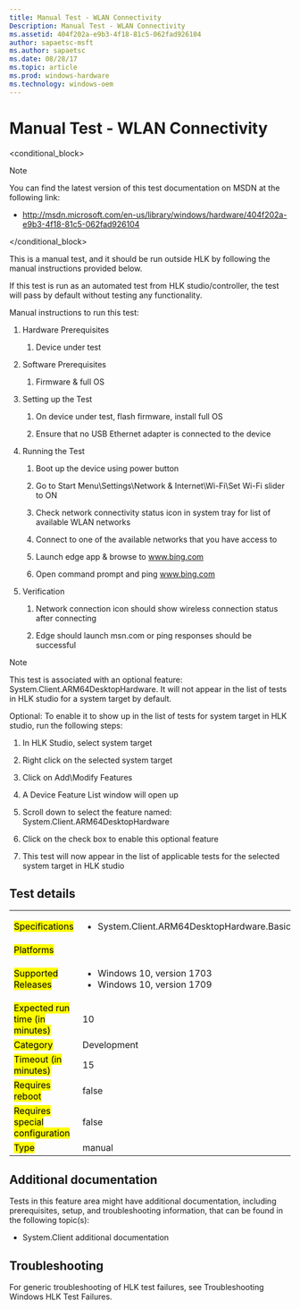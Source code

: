 ```yaml
---
title: Manual Test - WLAN Connectivity
Description: Manual Test - WLAN Connectivity
ms.assetid: 404f202a-e9b3-4f18-81c5-062fad926104
author: sapaetsc-msft
ms.author: sapaetsc
ms.date: 08/28/17
ms.topic: article
ms.prod: windows-hardware
ms.technology: windows-oem
---
```


# Manual Test - WLAN Connectivity

<conditional_block> <conditions> <docset value="standalone"></docset> </conditions>

>[!NOTE]
You can find the latest version of this test documentation on MSDN at the following link:

-   <xref hlink="http://msdn.microsoft.com/en-us/library/windows/hardware/404f202a-e9b3-4f18-81c5-062fad926104">http://msdn.microsoft.com/en-us/library/windows/hardware/404f202a-e9b3-4f18-81c5-062fad926104</b>


</conditional_block>

This is a manual test, and it should be run outside HLK by following the manual instructions provided below.

If this test is run as an automated test from HLK studio/controller, the test will pass by default without testing any functionality.

Manual instructions to run this test:

1.  Hardware Prerequisites
    1.  Device under test
2.  Software Prerequisites
    1.  Firmware & full OS
3.  Setting up the Test
    1.  On device under test, flash firmware, install full OS
    2.  Ensure that no USB Ethernet adapter is connected to the device
4.  Running the Test
    1.  Boot up the device using power button
    2.  Go to Start Menu\\Settings\\Network & Internet\\Wi-Fi\\Set Wi-Fi slider to ON
    3.  Check network connectivity status icon in system tray for list of available WLAN networks
    4.  Connect to one of the available networks that you have access to
    5.  Launch edge app & browse to www.bing.com
    6.  Open command prompt and ping www.bing.com
5.  Verification
    1.  Network connection icon should show wireless connection status after connecting
    2.  Edge should launch msn.com or ping responses should be successful

>[!NOTE]
This test is associated with an optional feature: System.Client.ARM64DesktopHardware. It will not appear in the list of tests in HLK studio for a system target by default.

Optional: To enable it to show up in the list of tests for system target in HLK studio, run the following steps:

1.  In HLK Studio, select system target
2.  Right click on the selected system target
3.  Click on Add\\Modify Features
4.  A Device Feature List window will open up
5.  Scroll down to select the feature named: System.Client.ARM64DesktopHardware
6.  Click on the check box to enable this optional feature
7.  This test will now appear in the list of applicable tests for the selected system target in HLK studio


## Test details

<table>
<colgroup>
<col width="50%" />
<col width="50%" />
</colgroup>
<tbody>
<tr class="odd">
<td><mark type="bullet_intro">Specifications</b></td>
<td><ul>
<li>System.Client.ARM64DesktopHardware.BasicFunctionality</li>
</ul></td>
</tr>
<tr class="even">
<td><mark type="bullet_intro">Platforms</b></td>
<td><ul>
</ul></td>
</tr>
<tr class="odd">
<td><mark type="bullet_intro">Supported Releases</b></td>
<td><ul>
<li>Windows 10, version 1703</li>
<li>Windows 10, version 1709</li>
</ul></td>
</tr>
<tr class="even">
<td><mark type="bullet_intro">Expected run time (in minutes)</b></td>
<td>10</td>
</tr>
<tr class="odd">
<td><mark type="bullet_intro">Category</b></td>
<td>Development</td>
</tr>
<tr class="even">
<td><mark type="bullet_intro">Timeout (in minutes)</b></td>
<td>15</td>
</tr>
<tr class="odd">
<td><mark type="bullet_intro">Requires reboot</b></td>
<td>false</td>
</tr>
<tr class="even">
<td><mark type="bullet_intro">Requires special configuration</b></td>
<td>false</td>
</tr>
<tr class="odd">
<td><mark type="bullet_intro">Type</b></td>
<td>manual</td>
</tr>
</tbody>
</table>

## Additional documentation

Tests in this feature area might have additional documentation, including prerequisites, setup, and troubleshooting information, that can be found in the following topic(s):

-   <xref rid="p_hlk_test.system_client_additional_documentation">System.Client additional documentation</b>

## Troubleshooting

For generic troubleshooting of HLK test failures, see <xref rid="p_hlk.troubleshooting_windows_hlk_test_failures">Troubleshooting Windows HLK Test Failures</b>.



